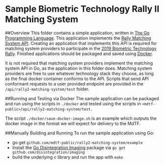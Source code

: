 # Sample Biometric Technology Rally II Matching System

##Overview
This folder contains a simple application, written in [The Go Programming Language](https://golang.org/).  This application implements the [Rally Matching System API](https://github.com/TheMdTF/mdtf-public/blob/master/api/rally2-matching-system/README.md).  Creating an application that implements this API is required for matching system providers to participate in the [2019 Biometric Technology Rally](https://mdtf.org/Rally2019).  Finished applications should be packaged and saved using [Docker](https://www.docker.com/).

It is not required that matching system providers implement the matching system API in Go, as the application in this folder does.  Matching system providers are free to use whatever technology stack they choose, as long as the final docker container conforms to the API.  Scripts that send API conformant requests to a user provided endpoint are provided in the `/api/rally2-matching-system/test` folder.

##Running and Testing via Docker
The sample application can be packaged and run using the scripts in `./docker` and tested using the scripts in `<mdtf-public>/api/rally2-matching-system/test`.

The script `./docker/save-docker-image.sh` is an example which outputs the docker image in the format we will expect for delivery to the MdTF.

##Manually Building and Running
To run the sample application using Go:
 * go get `github.com/mdtf-public/rally2-matching-system/example`
 * Install the [Go Disintegration Imaging](https://godoc.org/github.com/disintegration/imaging) package via `go get github.com/disintegration/imaging`
 * build the underlying c library and run the app with `make`
 